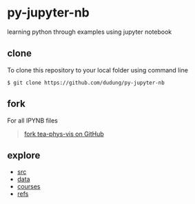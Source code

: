 # py-jupyter-nb
learning python through examples using jupyter notebook


## clone
To clone this repository to your local folder using command line

```
$ git clone https://github.com/dudung/py-jupyter-nb
```


## fork
For all IPYNB files
  
> [fork tea-phys-vis on GitHub](https://github.com/dudung/py-jupyter-nb/fork)


## explore
+ [src](src/README.md)
+ [data](data/README.md)
+ [courses](courses/README.md)
+ [refs](refs/README.md)
